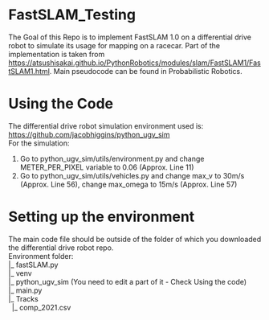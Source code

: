 # FastSLAM_Testing
The Goal of this Repo is to implement FastSLAM 1.0 on a differential drive robot to simulate its usage for mapping on a racecar.
Part of the implementation is taken from https://atsushisakai.github.io/PythonRobotics/modules/slam/FastSLAM1/FastSLAM1.html.
Main pseudocode can be found in Probabilistic Robotics.

# Using the Code
The differential drive robot simulation environment used is: https://github.com/jacobhiggins/python_ugv_sim <br />
For the simulation: <br />
1) Go to python_ugv_sim/utils/environment.py and change METER_PER_PIXEL variable to 0.06 (Approx. Line 11) <br />
2) Go to python_ugv_sim/utils/vehicles.py and change max_v to 30m/s (Approx. Line 56), change max_omega to 15m/s (Approx. Line 57) <br />

# Setting up the environment
The main code file should be outside of the folder of which you downloaded the differential drive robot repo. <br />
Environment folder: <br />
|_ fastSLAM.py <br />
|_ venv <br />
|_ python_ugv_sim (You need to edit a part of it - Check Using the code) <br />
|_ main.py <br />
|_ Tracks <br />
&ensp;|_ comp_2021.csv <br />
